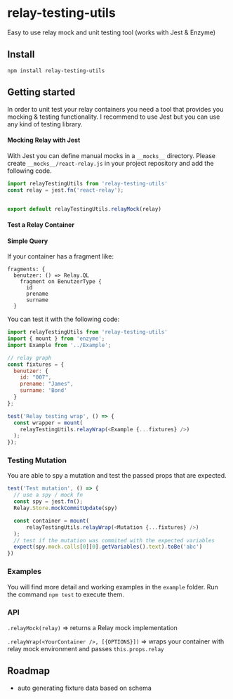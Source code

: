 # relay-testing-utils
Easy to use relay mock and unit testing tool (works with Jest &amp; Enzyme)



## Install

`npm install relay-testing-utils`


## Getting started

In order to unit test your relay containers you need a tool that provides you mocking & testing functionality.
I recommend to use Jest but you can use any kind of testing library.

#### Mocking Relay with Jest

With Jest you can define manual mocks in a `__mocks__` directory.
Please create `__mocks__/react-relay.js` in your project repository and add the following code.

```javascript
import relayTestingUtils from 'relay-testing-utils'
const relay = jest.fn('react-relay');


export default relayTestingUtils.relayMock(relay)

```

#### Test a Relay Container


#### Simple Query

If your container has a fragment like:

```
fragments: {
  benutzer: () => Relay.QL
    fragment on BenutzerType {
      id
      prename
      surname
  }
```

You can test it with the following code:

```javascript
import relayTestingUtils from 'relay-testing-utils'
import { mount } from 'enzyme';
import Example from '../Example';

// relay graph
const fixtures = {
  benutzer: {
    id: "007",
    prename: "James",
    surname: 'Bond'
  }
};

test('Relay testing wrap', () => {
  const wrapper = mount(
    relayTestingUtils.relayWrap(<Example {...fixtures} />)
  );
});

```

### Testing Mutation

You are able to spy a mutation and test the passed props that are expected.

``` javascript
test('Test mutation', () => {
  // use a spy / mock fn
  const spy = jest.fn();
  Relay.Store.mockCommitUpdate(spy)

  const container = mount(
      relayTestingUtils.relayWrap(<Mutation {...fixtures} />)
  );
  // test if the mutation was commited with the expected variables
  expect(spy.mock.calls[0][0].getVariables().text).toBe('abc')
})
```

### Examples

You will find more detail and working examples in the `example` folder.
Run the command `npm test` to execute them.


### API

`.relayMock(relay)` => returns a Relay mock implementation

`.relayWrap(<YourContainer />, [{OPTIONS}])` => wraps your container with relay mock environment and passes `this.props.relay`


## Roadmap

- auto generating fixture data based on schema
